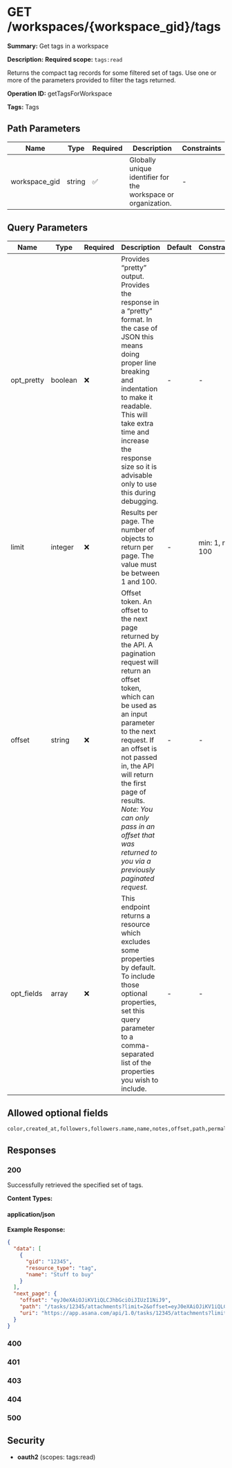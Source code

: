 # GET /workspaces/{workspace_gid}/tags

**Summary:** Get tags in a workspace

**Description:** <b>Required scope: </b><code>tags:read</code>

Returns the compact tag records for some filtered set of tags. Use one or more of the parameters provided to filter the tags returned.

**Operation ID:** getTagsForWorkspace

**Tags:** Tags

## Path Parameters

| Name | Type | Required | Description | Constraints |
|------|------|----------|-------------|-------------|
| workspace_gid | string | ✅ | Globally unique identifier for the workspace or organization. | - |

## Query Parameters

| Name | Type | Required | Description | Default | Constraints |
|------|------|----------|-------------|---------|-------------|
| opt_pretty | boolean | ❌ | Provides “pretty” output. Provides the response in a “pretty” format. In the case of JSON this means doing proper line breaking and indentation to make it readable. This will take extra time and increase the response size so it is advisable only to use this during debugging. | - | - |
| limit | integer | ❌ | Results per page. The number of objects to return per page. The value must be between 1 and 100. | - | min: 1, max: 100 |
| offset | string | ❌ | Offset token. An offset to the next page returned by the API. A pagination request will return an offset token, which can be used as an input parameter to the next request. If an offset is not passed in, the API will return the first page of results. *Note: You can only pass in an offset that was returned to you via a previously paginated request.* | - | - |
| opt_fields | array | ❌ | This endpoint returns a resource which excludes some properties by default. To include those optional properties, set this query parameter to a comma-separated list of the properties you wish to include. | - | - |

## Allowed optional fields

```
color,created_at,followers,followers.name,name,notes,offset,path,permalink_url,uri,workspace,workspace.name
```

## Responses

### 200

Successfully retrieved the specified set of tags.

**Content Types:**

#### application/json

**Example Response:**

```json
{
  "data": [
    {
      "gid": "12345",
      "resource_type": "tag",
      "name": "Stuff to buy"
    }
  ],
  "next_page": {
    "offset": "eyJ0eXAiOJiKV1iQLCJhbGciOiJIUzI1NiJ9",
    "path": "/tasks/12345/attachments?limit=2&offset=eyJ0eXAiOJiKV1iQLCJhbGciOiJIUzI1NiJ9",
    "uri": "https://app.asana.com/api/1.0/tasks/12345/attachments?limit=2&offset=eyJ0eXAiOJiKV1iQLCJhbGciOiJIUzI1NiJ9"
  }
}
```

### 400

<reference>

### 401

<reference>

### 403

<reference>

### 404

<reference>

### 500

<reference>

## Security

- **oauth2** (scopes: tags:read)

